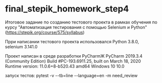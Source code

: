 # final_stepik_homework_step4

Итоговое задание по созданию тестового проекта в рамках обучения по курсу "Автоматизация тестирования с помощью Selenium и Python"(https://stepik.org/course/575/syllabus)

Прри написании тестового проекта использовался Python 3.8.0, selenium 3.141.0

Проект написан в среде разработки PyCharmЖ
PyCharm 2019.3.4 (Community Edition)
Build #PC-193.6911.25, built on March 18, 2020
Runtime version: 11.0.6+8-b520.43 amd64
Windows 10 10.0

запуск тестов:
pytest -v --tb=line --language=en -m need_review

